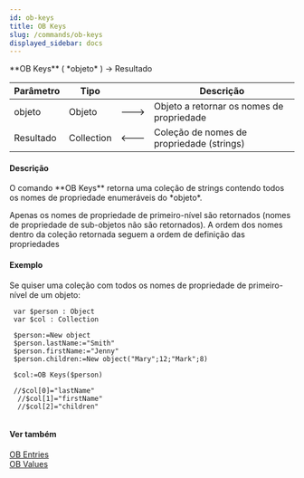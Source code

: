 ```yaml
---
id: ob-keys
title: OB Keys
slug: /commands/ob-keys
displayed_sidebar: docs
---
```


<!--REF #_command_.OB Keys.Syntax-->**OB Keys** ( *objeto* ) -> Resultado<!-- END REF-->
<!--REF #_command_.OB Keys.Params-->
| Parâmetro | Tipo |  | Descrição |
| --- | --- | --- | --- |
| objeto | Objeto | &#x1F852; | Objeto a retornar os nomes de propriedade |
| Resultado | Collection | &#x1F850; | Coleção de nomes de propriedade (strings) |

<!-- END REF-->

#### Descrição 

<!--REF #_command_.OB Keys.Summary-->O comando **OB Keys** retorna uma coleção de strings contendo todos os nomes de propriedade enumeráveis do *objeto*.<!-- END REF--> 

Apenas os nomes de propriedade de primeiro-nível são retornados (nomes de propriedade de sub-objetos não são retornados). A ordem dos nomes dentro da coleção retornada seguem a ordem de definição das propriedades

#### Exemplo 

Se quiser uma coleção com todos os nomes de propriedade de primeiro-nível de um objeto:

```4d
 var $person : Object
 var $col : Collection

 $person:=New object
 $person.lastName:="Smith"
 $person.firstName:="Jenny"
 $person.children:=New object("Mary";12;"Mark";8)
 
 $col:=OB Keys($person)

 //$col[0]="lastName"
  //$col[1]="firstName"
  //$col[2]="children"


```

#### Ver também 

[OB Entries](ob-entries.md)  
[OB Values](ob-values.md)  